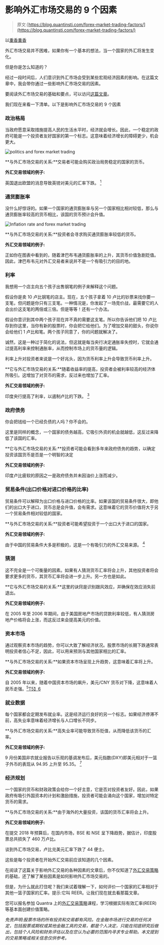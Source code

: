 # 影响外汇市场交易的 9 个因素

> 原文:[https://blog.quantinsti.com/forex-market-trading-factors/](https://blog.quantinsti.com/forex-market-trading-factors/)

以[重香重香](https://www.linkedin.com/in/rekhit/)

外汇市场交易并不困难，如果你有一个基本的想法，当一个国家的外汇将发生变化。

但是你是怎么知道的？

经过一段时间后，人们意识到外汇市场会受到某些宏观经济因素的影响。在这篇文章中，我会带你通过一些影响外汇市场交易的因素。

要阅读外汇市场交易的基础和要点，可以访问[这篇文章](https://blog.quantinsti.com/basics-forex-trading-beginners/)。

我们现在来看一下清单。以下是影响外汇市场交易的 9 个因素

### **政治格局**

当政府愿意采取措施提高人民的生活水平时，经济就会增长。因此，一个稳定的政府可能是一个投资者友好国家的第一个标志。这意味着经济增长的障碍更少，机会更大。

![politics and forex market trading](../Images/4b287bde8f9815d14a1d7c3a6f329dc3.png)

**与外汇市场交易的关系:**交易者可能会购买政治局势稳定的国家的货币。

**外汇交易领域的例子:**

英国退出欧盟的消息导致英镑对美元的汇率下跌。 [<sup>1</sup>](https://www.independent.co.uk/voices/brexit-sterling-pound-record-low-31-years-theresa-may-tory-conference-make-us-poorer-a7344626.html)

### 通货膨胀率

没什么好惊讶的。如果一个国家的通货膨胀率与另一个国家相比相对较低，那么与通货膨胀率较高的货币相比，该国的货币预计会升值。

![Inflation rate and forex market trading](../Images/5827b7d3619f423eb6be1967f04b63dc.png)

**与外汇市场交易的关系:**投资者会寻求购买通货膨胀率较低的货币。

**外汇交易领域的例子:**

正如你在图表中看到的，随着津巴布韦通货膨胀率的上升，其货币价值急剧贬值。因此，津巴布韦元对外汇交易者来说并不是一个有吸引力的目的地。

### **利率**

我想用一个店主向五个孩子出售钢笔的例子来解释这个问题。

假设你是卖 10 卢比钢笔的店主。现在，五个孩子拿着 10 卢比的钞票来找你要一支笔，但问题是你只有三支笔。一种情况是，你发起了一场竞价战，最需要它的人会出价这支笔的两倍或三倍。但是等等！还有一个办法。

假设你意识到其中两个孩子现在并不真的需要这支笔。所以你告诉他们把 10 卢比存到你这里，当你有新的股票时，你会把它给他们。为了增加交易的甜头，你说你会给他们 1 卢比和笔。两个孩子同意了，你的问题就解决了。

诚然，这是一种过于简化的说法，但这就是每当央行决定通胀率失控时，它就会通过提高利率来控制通胀率，从而控制市场上的货币量的逻辑。

利率上升对投资者来说是一个好兆头，因为货币利率上升会导致货币利率上升。

**它与外汇市场交易的关系:**随着收益率的提高，投资者会被利率较高的经济体所吸引。这增加了对货币的需求，反过来也增加了汇率。

**外汇交易领域的例子:**

印度央行提高了利率，以遏制卢比的下跌。 [<sup>3</sup>](https://qz.com/india/1298205/urjit-patel-led-rbi-hikes-interest-rate-first-time-since-narendra-modi-took-over/)

### **政府债务**

你会把钱给一个已经负债的人吗？你不会的。

这里是同样的概念，一个国家的债务越高，它吸引外资的机会就越低，这反过来降低了该国的汇率。

**它与外汇市场交易的关系:**投资者可能会看到多年来政府债务的趋势，以确定投资该国货币是否是一个明智的决定

**外汇交易领域的例子:**

印度卢比疲软的原因之一是政府债务并未因油价上涨而减少。

### **贸易条件(出口价格对进口价格的比率)**

贸易条件可以解释为出口价格与进口价格的比率。如果该国的贸易条件很大，即他们的出口大于进口，货币总是会升值，会有需求。这意味着它的货币价值将大于另一个贸易条件相对较低的国家。

**与外汇市场交易的关系:**投资者可能希望投资于一个出口大于进口的国家。

**外汇交易领域的例子:**

由于中国的贸易条件大多是积极的，这是一个有吸引力的外汇交易来源。 [<sup>4</sup>](https://www.theglobaleconomy.com/China/Terms_of_trade/)

### **猜测**

这不完全是一个可衡量的因素。如果有人猜测货币汇率将会上升，其他投资者将会要求更多的货币，其货币汇率将会进一步上升。另一方也是如此。

**它与外汇市场交易的关系:**这里的诀窍是识别跟风效应，并确保在效应消失前退出。

**外汇交易领域的例子:**

在 2005 年至 2006 年期间，由于美国房地产市场的贷款利率较低，有人猜测房地产价格将会上涨，而这反过来会提高美元的价值。

### **资本市场**

通过观察资本市场的趋势，你可以大致了解经济状况。股票市场的长期下跌通常表明投资者信心不足，因此，可以用来预测与其他国家相比的汇率。

**与外汇市场交易的关系:**如果资本市场呈现上升趋势，这意味着汇率将上升。

**外汇交易领域的例子:**

自 2005 年以来，随着中国资本市场的飙升，美元/CNY 货币对下降，这意味着人民币走强。[<sup>5</sup>](https://tradingeconomics.com/china/stock-market)[T5】6](https://www.macrotrends.net/2575/us-dollar-yuan-exchange-rate-historical-chart)

### **就业数据**

每个国家都会定期发布就业率。这是经济运行良好的另一个标志。如果经济停滞不前，高失业率意味着经济增长与人口增长不同步。

**与外汇市场交易的关系:**高失业率可能导致货币贬值，从而降低该货币的汇率。

**外汇交易领域的例子:**

9 月份美国非农就业报告以乐观的基调发布后，美元指数(DXY)即美元相对于一篮子外币的表现从 94.95 上升至 95.35。 [<sup>7</sup>](https://www.dailyfx.com/forex/market_alert/2018/09/07/US-Dollar-Jumps-after-All-Around-Solid-August-US-Nonfarm-Payrolls-Report.html)

### **经济规划**

一个国家的货币和财政政策会给你一个好主意，它是否对投资者友好。因此，如果政府有吸引外国资本的计划和激励措施，投资者可能会涌向这个国家，增加对特定货币的需求。

**与外汇市场交易的关系:**由于海外的大量投资，该国的货币汇率将会上升。

**外汇交易领域的例子:**

在提交 2018 年预算后，在国内市场，BSE 和 NSE 呈下降趋势，据估计，印度股票总共损失了 460 万卢比。

谈到外汇市场交易，卢比兑美元汇率下跌了 44 便士。

这些是每个投资者在开始外汇交易前应该知道的几个因素。

在阅读了这篇关于影响外汇交易的各种因素的文章后，你不仅知道了[外汇交易策略](https://quantra.quantinsti.com/course/Value-Strategy-Forex)的基础，还了解了某些因素是如何影响外汇市场交易的。

但是，为什么就此打住呢？我们来试着理解一下，如何评价一个国家的汇率相对于其他一篮子国家的汇率。提示:它叫 REER。让我们现在就去看那篇文章。

您可以报名参加 Quantra 上的[外汇交易策略](https://quantra.quantinsti.com/course/Value-Strategy-Forex)课程，学习根据实际有效汇率(REER)等基本面创建价值策略。

*免责声明:股票市场的所有投资和交易都有风险。在金融市场进行交易的任何决定，包括股票或期权或其他金融工具的交易，都是个人决定，只能在彻底研究后做出，包括个人风险和财务评估以及在您认为必要的范围内寻求专业帮助。本文提到的交易策略或相关信息仅供参考。*